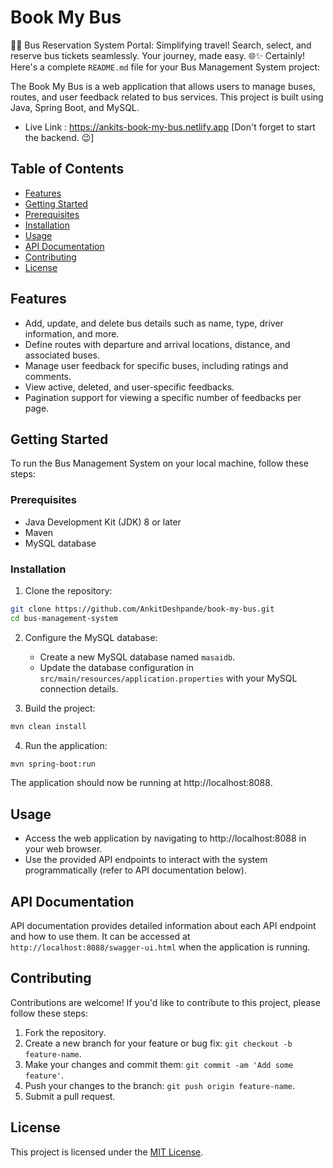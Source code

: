 # Book My Bus
🚌🎫 Bus Reservation System Portal: Simplifying travel! Search, select, and reserve bus tickets seamlessly. Your journey, made easy. 🌐✨
Certainly! Here's a complete `README.md` file for your Bus Management System project:

The Book My Bus is a web application that allows users to manage buses, routes, and user feedback related to bus services. This project is built using Java, Spring Boot, and MySQL.

- Live Link : https://ankits-book-my-bus.netlify.app  [Don't forget to start the backend. 😉]

## Table of Contents

- [Features](#features)
- [Getting Started](#getting-started)
- [Prerequisites](#prerequisites)
- [Installation](#installation)
- [Usage](#usage)
- [API Documentation](#api-documentation)
- [Contributing](#contributing)
- [License](#license)

## Features

- Add, update, and delete bus details such as name, type, driver information, and more.
- Define routes with departure and arrival locations, distance, and associated buses.
- Manage user feedback for specific buses, including ratings and comments.
- View active, deleted, and user-specific feedbacks.
- Pagination support for viewing a specific number of feedbacks per page.

## Getting Started

To run the Bus Management System on your local machine, follow these steps:

### Prerequisites

- Java Development Kit (JDK) 8 or later
- Maven
- MySQL database

### Installation

1. Clone the repository:

```sh
git clone https://github.com/AnkitDeshpande/book-my-bus.git
cd bus-management-system
```

2. Configure the MySQL database:
   
   - Create a new MySQL database named `masaidb`.
   - Update the database configuration in `src/main/resources/application.properties` with your MySQL connection details.

3. Build the project:

```sh
mvn clean install
```

4. Run the application:

```sh
mvn spring-boot:run
```

The application should now be running at http://localhost:8088.

## Usage

- Access the web application by navigating to http://localhost:8088 in your web browser.
- Use the provided API endpoints to interact with the system programmatically (refer to API documentation below).

## API Documentation

API documentation provides detailed information about each API endpoint and how to use them. It can be accessed at `http://localhost:8088/swagger-ui.html` when the application is running.

## Contributing

Contributions are welcome! If you'd like to contribute to this project, please follow these steps:

1. Fork the repository.
2. Create a new branch for your feature or bug fix: `git checkout -b feature-name`.
3. Make your changes and commit them: `git commit -am 'Add some feature'`.
4. Push your changes to the branch: `git push origin feature-name`.
5. Submit a pull request.

## License

This project is licensed under the [MIT License](LICENSE).
